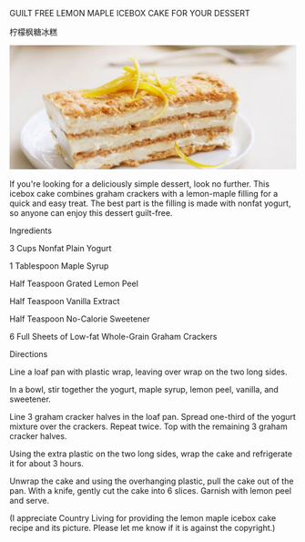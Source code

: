 GUILT FREE LEMON MAPLE ICEBOX CAKE FOR YOUR DESSERT

柠檬枫糖冰糕


![GUILT FREE LEMON MAPLE ICEBOX CAKE FOR YOUR DESSERT](https://github.com/ywangnccu/ywang/blob/main/images/Lemon_Maple_Cake.jpg)

If you're looking for a deliciously simple dessert, look no further. This icebox cake combines graham crackers with a lemon-maple filling for a quick and easy treat. 
The best part is the filling is made with nonfat yogurt, so anyone can enjoy this dessert guilt-free.

Ingredients

3 Cups Nonfat Plain Yogurt

1 Tablespoon Maple Syrup

Half Teaspoon Grated Lemon Peel

Half Teaspoon Vanilla Extract

Half Teaspoon No-Calorie Sweetener

6 Full Sheets of Low-fat Whole-Grain Graham Crackers


Directions

Line a loaf pan with plastic wrap, leaving over wrap on the two long sides.

In a bowl, stir together the yogurt, maple syrup, lemon peel, vanilla, and sweetener.

Line 3 graham cracker halves in the loaf pan. Spread one-third of the yogurt mixture over the crackers. Repeat twice. Top with the remaining 3 graham cracker halves.

Using the extra plastic on the two long sides, wrap the cake and refrigerate it for about 3 hours. 

Unwrap the cake and using the overhanging plastic, pull the cake out of the pan. With a knife, gently cut the cake into 6 slices. Garnish with lemon peel and serve.


(I appreciate Country Living for providing the lemon maple icebox cake recipe and its picture. Please let me know if it is against the copyright.)
